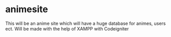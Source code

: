 # animesite
This will be an anime site which will have a huge database for animes, users ect. Will be made with the help of XAMPP with Codeigniter
